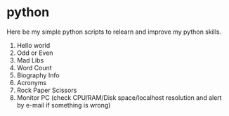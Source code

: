 # python
Here be my simple python scripts to relearn and improve my python skills.

1. Hello world
2. Odd or Even
3. Mad Libs
4. Word Count
5. Biography Info
6. Acronyms
7. Rock Paper Scissors
8. Monitor PC (check CPU/RAM/Disk space/localhost resolution and alert by e-mail if something is wrong)
